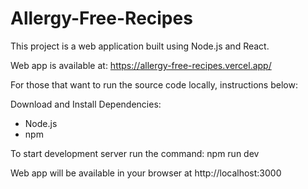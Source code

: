 # Allergy-Free-Recipes
This project is a web application built using Node.js and React.

Web app is available at: https://allergy-free-recipes.vercel.app/

For those that want to run the source code locally, instructions below:

Download and Install Dependencies:
- Node.js
- npm

To start development server run the command: npm run dev

Web app will be available in your browser at http://localhost:3000
